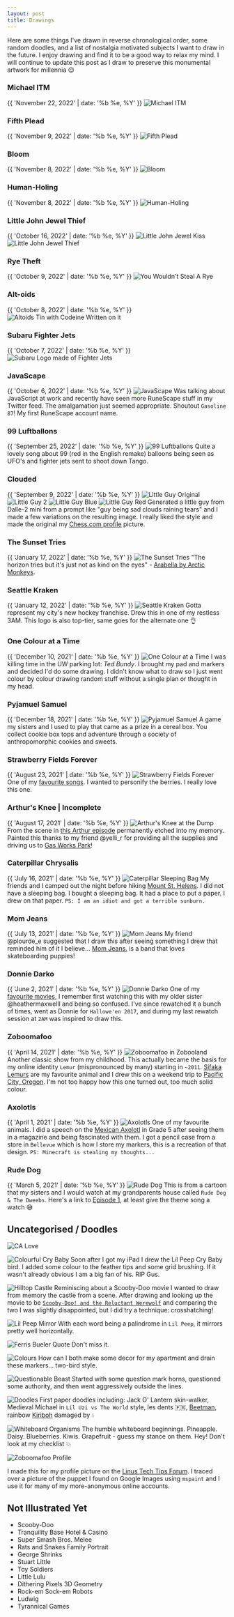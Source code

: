 ```yaml
---
layout: post
title: Drawings
---
```


Here are some things I've drawn in reverse chronological order, some random doodles, and a list of nostalgia motivated subjects I want to draw in the future. I enjoy drawing and find it to be a good way to relax my mind. I will continue to update this post as I draw to preserve this monumental artwork for millennia :relieved:

<!-- pink pills for pale people, built to spill remake covers -->

### Michael ITM

{{ 'November 22, 2022' | date: '%b %e, %Y' }}
![Michael ITM](/assets/drawings/michael-itm.png)
<!-- TODO -->

### Fifth Plead

{{ 'November 9, 2022' | date: '%b %e, %Y' }}
![Fifth Plead](/assets/drawings/fifth-plead.png)
<!-- TODO -->

### Bloom

{{ 'November 8, 2022' | date: '%b %e, %Y' }}
![Bloom](/assets/drawings/bloom.png)
<!-- TODO -->

### Human-Holing

{{ 'November 8, 2022' | date: '%b %e, %Y' }}
![Human-Holing](/assets/drawings/human-holing.png)
<!-- TODO -->

### Little John Jewel Thief

{{ 'October 16, 2022' | date: '%b %e, %Y' }}
![Little John Jewel Kiss](/assets/drawings/jewel-kiss.png)
![Little John Jewel Thief](/assets/drawings/jewel-thief.png)
<!-- TODO -->

### Rye Theft

{{ 'October 9, 2022' | date: '%b %e, %Y' }}
![You Wouldn't Steal A Rye](/assets/drawings/steal-rye.png)
<!-- TODO -->

### Alt-oids

{{ 'October 8, 2022' | date: '%b %e, %Y' }}
![Altoids Tin with Codeine Written on it](/assets/drawings/altoids-codeine.png)
<!-- TODO -->

### Subaru Fighter Jets

{{ 'October 7, 2022' | date: '%b %e, %Y' }}
![Subaru Logo made of Fighter Jets](/assets/drawings/subaru-jets.png)
<!-- TODO -->

### JavaScape

{{ 'October 6, 2022' | date: '%b %e, %Y' }}
![JavaScape](/assets/drawings/javascape.png)
Was talking about JavaScript at work and recently have seen more RuneScape stuff in my Twitter feed. The amalgamation just seemed appropriate. Shoutout `Gasoline 87`! My first RuneScape account name.

### 99 Luftballons

{{ 'September 25, 2022' | date: '%b %e, %Y' }}
![99 Luftballons](/assets/drawings/99-luftballons.png)
Quite a lovely song about 99 (red in the English remake) balloons being seen as UFO's and fighter jets sent to shoot down Tango.

### Clouded

{{ 'September 9, 2022' | date: '%b %e, %Y' }}
![Little Guy Original](/assets/drawings/little-guy/original.png)
![Little Guy 2](/assets/drawings/little-guy/2.png)
![Little Guy Blue](/assets/drawings/little-guy/blue.png)
![Little Guy Red](/assets/drawings/little-guy/red.png)
Generated a little guy from Dalle-2 mini from a prompt like "guy being sad clouds raining tears" and I made a few variations on the resulting image. I really liked the style and made the original my [Chess.com profile](https://www.chess.com/member/micmax) picture.

<!-- TODO: include a copy of original, on work laptop IIRC -->

### The Sunset Tries

{{ 'January 17, 2022' | date: '%b %e, %Y' }}
![The Sunset Tries](/assets/drawings/sunset-tries.jpg)
"The horizon tries but it's just not as kind on the eyes" - [Arabella by Arctic Monkeys](https://open.spotify.com/track/7nzsY8vlnKdvGOEE0rjAXZ?si=4102e6ec6a804fe7).

### Seattle Kraken

{{ 'January 12, 2022' | date: '%b %e, %Y' }}
![Seattle Kraken](/assets/drawings/seattle-kraken.jpg)
Gotta represent my city's new hockey franchise. Drew this in one of my restless 3AM. This logo is also top-tier, same goes for the alternate one :ok_hand:

### One Colour at a Time

{{ 'December 10, 2021' | date: '%b %e, %Y' }}
![One Colour at a Time](/assets/drawings/one-colour-at-a-time.jpg)
I was killing time in the UW parking lot: _Ted Bundy_. I brought my pad and markers and decided I'd do some drawing. I didn't know what to draw so I just went colour by colour drawing random stuff without a single plan or thought in my head.

### Pyjamuel Samuel

{{ 'December 18, 2021' | date: '%b %e, %Y' }}
![Pyjamuel Samuel](/assets/drawings/pyjama-sam.jpg)
A game my sisters and I used to play that came as a prize in a cereal box. You collect cookie box tops and adventure through a society of  anthropomorphic cookies and sweets.

### Strawberry Fields Forever

{{ 'August 23, 2021' | date: '%b %e, %Y' }}
![Strawberry Fields Forever](/assets/drawings/strawberry-fields-forever.jpg)
One of my [favourite songs](https://youtu.be/HtUH9z_Oey8). I wanted to personify the berries. I really love this one.

### Arthur's Knee | Incomplete

{{ 'August 17, 2021' | date: '%b %e, %Y' }}
![Arthur's Knee at the Dump](/assets/drawings/arthur.jpg)
From the scene in [this Arthur episode](https://arthur.fandom.com/wiki/Arthur%27s_Knee) permanently etched into my memory. Painted this thanks to my friend @yelli_r for providing all the supplies and driving us to [Gas Works Park](http://www.seattle.gov/parks/find/parks/gas-works-park)!

### Caterpillar Chrysalis

{{ 'July 16, 2021' | date: '%b %e, %Y' }}
![Caterpillar Sleeping Bag](/assets/drawings/caterpillar.jpg)
My friends and I camped out the night before hiking [Mount St. Helens](https://en.wikipedia.org/wiki/Mount_St._Helens). I did not have a sleeping bag. I bought a sleeping bag. It had a place to put a paper. I drew on that paper. `PS: I am an idiot and got a terrible sunburn.`

### Mom Jeans

{{ 'July 13, 2021' | date: '%b %e, %Y' }}
![Mom Jeans](/assets/drawings/mom-jeans.jpg)
My friend @plourde_e suggested that I draw this after seeing something I drew that reminded him of it I believe... [Mom Jeans.](https://momjeansca.bandcamp.com/album/puppy-love) is a band that loves skateboarding puppies!

### Donnie Darko

{{ 'June 2, 2021' | date: '%b %e, %Y' }}
![Donnie Darko](/assets/drawings/donnie-darko.jpg)
One of my [favourite movies](https://www.imdb.com/title/tt0246578/), I remember first watching this with my older sister @heathermaxwelll and being so confused. I've since rewatched it a bunch of times, went as Donnie for `Hallowe'en 2017`, and during my last rewatch session at `2AM` was inspired to draw this.

### Zoboomafoo

{{ 'April 14, 2021' | date: '%b %e, %Y' }}
![Zoboomafoo in Zobooland](/assets/drawings/zoboomafoo.jpg)
Another classic show from my childhood. This actually became the basis for my online identity `Lemur` (mispronounced by many) starting in `~2011`. [Sifaka Lemurs](https://en.wikipedia.org/wiki/Sifaka) are my favourite animal and I drew this on a weekend trip to [Pacific City, Oregon](https://en.wikipedia.org/wiki/Pacific_City,_Oregon). I'm not too happy how this one turned out, too much solid colour.

### Axolotls

{{ 'April 1, 2021' | date: '%b %e, %Y' }}
![Axolotls](/assets/drawings/axolotls.jpg)
One of my favourite animals. I did a speech on the [Mexican Axolotl](https://en.wikipedia.org/wiki/Axolotl) in Grade 5 after seeing them in a magazine and being fascinated with them. I got a pencil case from a store in `Bellevue` which is how I  store my markers, this is a recreation of that design. `PS: Minecraft is stealing my thoughts...`

### Rude Dog

{{ 'March 5, 2021' | date: '%b %e, %Y' }}
![Rude Dog](/assets/drawings/rude-dog.jpg)
This is from a cartoon that my sisters and I would watch at my grandparents house called `Rude Dog & The Dweebs`. Here's a link to [Episode 1](https://youtu.be/aj3XSmBcOHs), at least give the theme song a watch :sweat_smile:

## Uncategorised / Doodles

![CA Love](/assets/drawings/ca-love.png)
<!-- TODO -->

![Colourful Cry Baby](/assets/drawings/cry-baby.png)
Soon after I got my iPad I drew the Lil Peep Cry Baby bird. I added some colour to the feather tips and some grid brushing. If it wasn't already obvious I am a big fan of his. RIP Gus.

![Hilltop Castle](/assets/drawings/hilltop-castle.jpg)
Reminiscing about a Scooby-Doo movie I wanted to draw from memory the castle from a scene. After drawing and looking up the movie to be [`Scooby-Doo! and the Reluctant Werewolf`](https://www.imdb.com/title/tt0189072/) and comparing the two I was slightly disappointed, but I did try a technique: crosshatching!

![Lil Peep Mirror](/assets/drawings/lil-peep-mirror.jpg)
With each word being a palindrome in `Lil Peep`, it mirrors pretty well horizontally.

![Ferris Bueler Quote](/assets/drawings/ferris-bueler.jpg)
Don't miss it.

![Colours](/assets/drawings/colours.jpg)
How can I both make some decor for my apartment and drain these markers... two-bird style.

![Questionable Beast](/assets/drawings/beast.jpg)
Started with some question mark horns, questioned some authority, and then went aggressively outside the lines.

![Doodles](/assets/drawings/doodles.jpg)
First paper doodles including: Jack O' Lantern skin-walker, Medieval Michael in `Lil Uzi vs The World` style, les dents :fr:, [Beetman](https://americandad.fandom.com/wiki/Beetman), rainbow [Kiriboh](https://yugioh.fandom.com/wiki/Kuriboh) damaged by :droplet:

![Whiteboard Organisms](/assets/drawings/whiteboard-organisms.jpg)
The humble whiteboard beginnings. Pineapple. Daisy. Blueberries. Kiwis. Grapefruit - guess my stance on them. Hey! Don't look at my checklist :boom:

![Zoboomafoo Profile](/assets/drawings/lemur.png)

I made this for my profile picture on the [Linus Tech Tips Forum](https://linustechtips.com/profile/787-prolemur/). I traced over a picture of the puppet I found on Google Images using `mspaint` and I use it for many of my more-anonymous online accounts.

## Not Illustrated Yet

- Scooby-Doo
- Tranquility Base Hotel & Casino
- Super Smash Bros. Melee
- Rats and Snakes Family Portrait
- George Shrinks
- Stuart Little
- Toy Soldiers
- Little Lulu
- Dithering Pixels 3D Geometry
- Rock-em Sock-em Robots
- Ludwig
- Tyrannical Games
